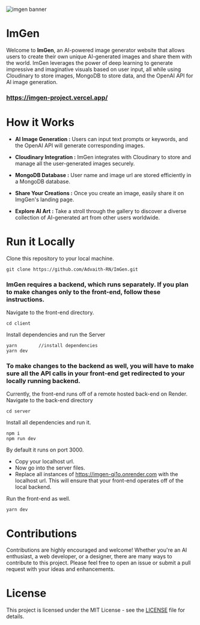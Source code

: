 ![imgen banner](https://github.com/Advaith-RN/ImGen/assets/77977360/b3ce7937-e229-45de-843e-ef7a15e06410)

# ImGen


Welcome to **ImGen**, an AI-powered image generator website that allows users to create their own unique AI-generated images and share them with the world. ImGen leverages the power of deep learning to generate impressive and imaginative visuals based on user input, all while using Cloudinary to store images, MongoDB to store data, and the OpenAI API for AI image generation.

### https://imgen-project.vercel.app/

# How it Works

- **AI Image Generation :** Users can input text prompts or keywords, and the OpenAI API will generate corresponding images.
  
- **Cloudinary Integration :** ImGen integrates with Cloudinary to store and manage all the user-generated images securely.
  
- **MongoDB Database :** User name and image url are stored efficiently in a MongoDB database.
  
- **Share Your Creations :** Once you create an image, easily share it on ImgGen's landing page.
  
- **Explore AI Art :** Take a stroll through the gallery to discover a diverse collection of AI-generated art from other users worldwide.

# Run it Locally
Clone this repository to your local machine.
```
git clone https://github.com/Advaith-RN/ImGen.git
```
### ImGen requires a backend, which runs separately. If you plan to make changes only to the front-end, follow these instructions.

Navigate to the front-end directory.
```
cd client
```
Install dependencies and run the Server
```
yarn        //install dependencies
yarn dev 

```
### To make changes to the backend as well, you will have to make sure all the API calls in your front-end get redirected to your locally running backend.
Currently, the front-end runs off of a remote hosted back-end on Render.
Navigate to the back-end directory
```
cd server
```
Install all dependencies and run it.
```
npm i
npm run dev
```
By default it runs on port 3000. 
- Copy your localhost url. 
- Now go into the server files.
- Replace all instances of https://imgen-qi1o.onrender.com with the localhost url. 
This will ensure that your front-end operates off of the local backend.

Run the front-end as well.
```
yarn dev
```

# Contributions
Contributions are highly encouraged and welcome! Whether you're an AI enthusiast, a web developer, or a designer, there are many ways to contribute to this project. Please feel free to open an issue or submit a pull request with your ideas and enhancements.

# License
This project is licensed under the MIT License - see the [LICENSE](LICENSE) file for details.























